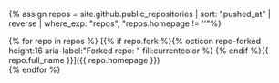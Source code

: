 {% assign repos = site.github.public_repositories | sort: "pushed_at" | reverse | where_exp: "repos", "repos.homepage != ''"%}

{% for repo in repos %}
[{% if repo.fork %}{% octicon repo-forked height:16 aria-label:"Forked repo: " fill:currentcolor %}&nbsp;{% endif %}{{ repo.full_name }}]({{ repo.homepage }})  
{% endfor %}
